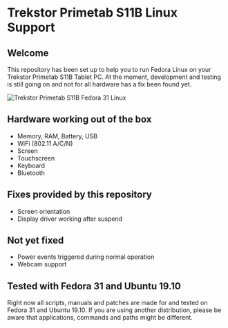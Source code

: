 # Trekstor Primetab S11B Linux Support

## Welcome

This repository has been set up to help you to run Fedora Linux on your Trekstor Primetab S11B Tablet PC. At the moment, development and testing is still going on and not for all hardware has a fix been found yet. 

![Trekstor Primetab S11B Fedora 31 Linux](https://techrevelations.de/wp-content/uploads/2019/12/IMG_2714.jpg)

## Hardware working out of the box

* Memory, RAM, Battery, USB
* WiFi (802.11 A/C/N)
* Screen
* Touchscreen
* Keyboard
* Bluetooth

## Fixes provided by this repository

* Screen orientation
* Display driver working after suspend

## Not yet fixed

* Power events triggered during normal operation
* Webcam support

## Tested with Fedora 31 and Ubuntu 19.10

Right now all scripts, manuals and patches are made for and tested on Fedora 31 and Ubuntu 19.10. If you are using another distribution, please be aware that applications, commands and paths might be different.

